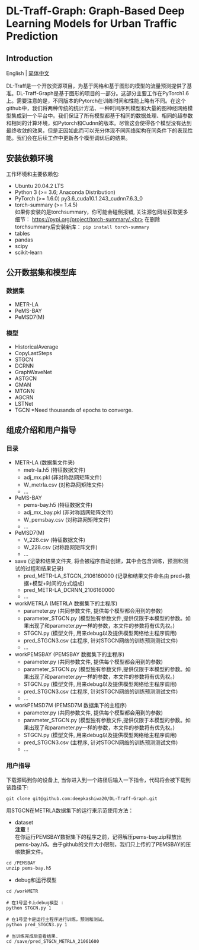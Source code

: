 # DL-Traff-Graph: Graph-Based Deep Learning Models for Urban Traffic Prediction

## Introduction
English | [简体中文](README_zh-CN.md)

DL-Traff是一个开放资源项目，为基于网格和基于图形的模型的流量预测提供了基准。DL-Traff-Graph是基于图形的项目的一部分。这部分主要工作在PyTorch1.6上。需要注意的是，不同版本的Pytorch在训练时间和性能上略有不同。在这个github中，我们将两种传统的统计方法、一种时间序列模型和大量的图神经网络模型集成到一个平台中。我们保证了所有模型都基于相同的数据处理、相同的超参数和相同的计算环境，如Pytorch和Cudnn的版本。尽管这会使得各个模型没有达到最终收敛的效果，但是正因如此而可以充分体现不同网络架构在同条件下的表现性能。我们会在后续工作中更新各个模型调优后的结果。
## 安装依赖环境
工作环境和主要依赖包:
* Ubuntu 20.04.2 LTS
* Python 3 (>= 3.6; Anaconda Distribution)
* PyTorch (>= 1.6.0)  py3.6_cuda10.1.243_cudnn7.6.3_0
* torch-summary (>= 1.4.5) <br> 如果你安装的是torchsummary，你可能会碰倒报错, 关注源包网址获取更多细节： https://pypi.org/project/torch-summary/.<br> 在删除torchsummary后安装新库： ```pip install torch-summary```
* tables
* pandas
* scipy
* scikit-learn

## 公开数据集和模型库
### 数据集
* METR-LA
* PeMS-BAY
* PeMSD7(M)

### 模型
* HistoricalAverage
* CopyLastSteps
* STGCN
* DCRNN
* GraphWaveNet
* ASTGCN
* GMAN
* MTGNN
* AGCRN
* LSTNet
* TGCN *Need thousands of epochs to converge.

## 组成介绍和用户指导

### 目录
* METR-LA  (数据集文件夹)
  * metr-la.h5  (特征数据文件)
  * adj_mx.pkl  (非对称路网矩阵文件)
  * W_metrla.csv  (对称路网矩阵文件)
  * ...
* PeMS-BAY
  * pems-bay.h5  (特征数据文件)
  * adj_mx_bay.pkl  (非对称路网矩阵文件)
  * W_pemsbay.csv  (对称路网矩阵文件)
  * ...
* PeMSD7(M)
  * V_228.csv  (特征数据文件)
  * W_228.csv  (对称路网矩阵文件)
  * ...
* save  (记录和结果文件夹, 将会被程序自动创建，其中会包含训练，预测和测试的过程和结果记录)
  * pred_METR-LA_STGCN_2106160000  (记录和结果文件命名由 pred+数据+模型+时间的方式组成)    
  * pred_METR-LA_DCRNN_2106160000
  * ...
* workMETRLA  (METRLA 数据集下的主程序)
  * parameter.py  (共同参数文件, 提供每个模型都会用到的参数)
  * parameter_STGCN.py  (模型独有参数文件,提供仅限于本模型的参数。如果出现了和parameter.py一样的参数，本文件的参数将有优先权。)
  * STGCN.py  (模型文件, 用来debug以及提供模型网络给主程序调用)
  * pred_STGCN3.csv (主程序, 针对STGCN网络的训练预测测试文件)
  * ...
* workPEMSBAY  (PEMSBAY 数据集下的主程序)
  * parameter.py  (共同参数文件, 提供每个模型都会用到的参数)
  * parameter_STGCN.py  (模型独有参数文件,提供仅限于本模型的参数。如果出现了和parameter.py一样的参数，本文件的参数将有优先权。)
  * STGCN.py  (模型文件, 用来debug以及提供模型网络给主程序调用)
  * pred_STGCN3.csv (主程序, 针对STGCN网络的训练预测测试文件)
  * ...
* workPEMSD7M  (PEMSD7M 数据集下的主程序)
  * parameter.py  (共同参数文件, 提供每个模型都会用到的参数)
  * parameter_STGCN.py  (模型独有参数文件,提供仅限于本模型的参数。如果出现了和parameter.py一样的参数，本文件的参数将有优先权。)
  * STGCN.py  (模型文件, 用来debug以及提供模型网络给主程序调用)
  * pred_STGCN3.csv (主程序, 针对STGCN网络的训练预测测试文件)
  * ...
### 用户指导
下载源码到你的设备上, 当你进入到一个路径后输入一下指令，代码将会被下载到该路径下:
```
git clone git@github.com:deepkashiwa20/DL-Traff-Graph.git
```

用STGCN在METRLA数据集下的运行来示范使用方法：
* dataset 
<br>**注意！** <br>在你运行PEMSBAY数据集下的程序之前，记得解压pems-bay.zip释放出pems-bay.h5。由于github的文件大小限制，我们只上传的了PEMSBAY的压缩数据文件。
```
cd /PEMSBAY
unzip pems-bay.h5
```

* debug和运行模型
```
cd /workMETR

# 在1号显卡上debug模型 :
python STGCN.py 1

# 在1号显卡是运行主程序进行训练，预测和测试。
python pred_STGCN3.py 1

# 当训练完成后查看结果.
cd /save/pred_STGCN_METRLA_21061600

```
